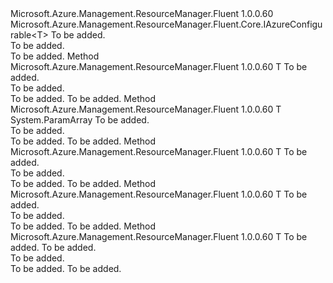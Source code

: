 <Type Name="IAzureConfigurable&lt;T&gt;" FullName="Microsoft.Azure.Management.ResourceManager.Fluent.Core.IAzureConfigurable&lt;T&gt;">
  <TypeSignature Language="C#" Value="public interface IAzureConfigurable&lt;T&gt; where T : IAzureConfigurable&lt;T&gt;" />
  <TypeSignature Language="ILAsm" Value=".class public interface auto ansi abstract IAzureConfigurable`1&lt;(class Microsoft.Azure.Management.ResourceManager.Fluent.Core.IAzureConfigurable`1&lt;!T&gt;) T&gt;" />
  <TypeSignature Language="DocId" Value="T:Microsoft.Azure.Management.ResourceManager.Fluent.Core.IAzureConfigurable`1" />
  <TypeSignature Language="VB.NET" Value="Public Interface IAzureConfigurable(Of T)" />
  <TypeSignature Language="F#" Value="type IAzureConfigurable&lt;'T (requires 'T :&gt; IAzureConfigurable&lt;'T&gt;)&gt; = interface" />
  <AssemblyInfo>
    <AssemblyName>Microsoft.Azure.Management.ResourceManager.Fluent</AssemblyName>
    <AssemblyVersion>1.0.0.60</AssemblyVersion>
  </AssemblyInfo>
  <TypeParameters>
    <TypeParameter Name="T">
      <Constraints>
        <InterfaceName>Microsoft.Azure.Management.ResourceManager.Fluent.Core.IAzureConfigurable&lt;T&gt;</InterfaceName>
      </Constraints>
    </TypeParameter>
  </TypeParameters>
  <Interfaces />
  <Docs>
    <typeparam name="T">To be added.</typeparam>
    <summary>To be added.</summary>
    <remarks>To be added.</remarks>
  </Docs>
  <Members>
    <Member MemberName="WithDelegatingHandler">
      <MemberSignature Language="C#" Value="public T WithDelegatingHandler (System.Net.Http.DelegatingHandler delegatingHandler);" />
      <MemberSignature Language="ILAsm" Value=".method public hidebysig newslot virtual instance !T WithDelegatingHandler(class System.Net.Http.DelegatingHandler delegatingHandler) cil managed" />
      <MemberSignature Language="DocId" Value="M:Microsoft.Azure.Management.ResourceManager.Fluent.Core.IAzureConfigurable`1.WithDelegatingHandler(System.Net.Http.DelegatingHandler)" />
      <MemberSignature Language="F#" Value="abstract member WithDelegatingHandler : System.Net.Http.DelegatingHandler -&gt; 'T" Usage="iAzureConfigurable.WithDelegatingHandler delegatingHandler" />
      <MemberType>Method</MemberType>
      <AssemblyInfo>
        <AssemblyName>Microsoft.Azure.Management.ResourceManager.Fluent</AssemblyName>
        <AssemblyVersion>1.0.0.60</AssemblyVersion>
      </AssemblyInfo>
      <ReturnValue>
        <ReturnType>T</ReturnType>
      </ReturnValue>
      <Parameters>
        <Parameter Name="delegatingHandler" Type="System.Net.Http.DelegatingHandler" />
      </Parameters>
      <Docs>
        <param name="delegatingHandler">To be added.</param>
        <summary>To be added.</summary>
        <returns>To be added.</returns>
        <remarks>To be added.</remarks>
      </Docs>
    </Member>
    <Member MemberName="WithDelegatingHandlers">
      <MemberSignature Language="C#" Value="public T WithDelegatingHandlers (params System.Net.Http.DelegatingHandler[] delegatingHandlers);" />
      <MemberSignature Language="ILAsm" Value=".method public hidebysig newslot virtual instance !T WithDelegatingHandlers(class System.Net.Http.DelegatingHandler[] delegatingHandlers) cil managed" />
      <MemberSignature Language="DocId" Value="M:Microsoft.Azure.Management.ResourceManager.Fluent.Core.IAzureConfigurable`1.WithDelegatingHandlers(System.Net.Http.DelegatingHandler[])" />
      <MemberSignature Language="VB.NET" Value="Public Function WithDelegatingHandlers (ParamArray delegatingHandlers As DelegatingHandler()) As T" />
      <MemberSignature Language="F#" Value="abstract member WithDelegatingHandlers : System.Net.Http.DelegatingHandler[] -&gt; 'T" Usage="iAzureConfigurable.WithDelegatingHandlers delegatingHandlers" />
      <MemberType>Method</MemberType>
      <AssemblyInfo>
        <AssemblyName>Microsoft.Azure.Management.ResourceManager.Fluent</AssemblyName>
        <AssemblyVersion>1.0.0.60</AssemblyVersion>
      </AssemblyInfo>
      <ReturnValue>
        <ReturnType>T</ReturnType>
      </ReturnValue>
      <Parameters>
        <Parameter Name="delegatingHandlers" Type="System.Net.Http.DelegatingHandler[]">
          <Attributes>
            <Attribute>
              <AttributeName>System.ParamArray</AttributeName>
            </Attribute>
          </Attributes>
        </Parameter>
      </Parameters>
      <Docs>
        <param name="delegatingHandlers">To be added.</param>
        <summary>To be added.</summary>
        <returns>To be added.</returns>
        <remarks>To be added.</remarks>
      </Docs>
    </Member>
    <Member MemberName="WithLogLevel">
      <MemberSignature Language="C#" Value="public T WithLogLevel (Microsoft.Azure.Management.ResourceManager.Fluent.Core.HttpLoggingDelegatingHandler.Level level);" />
      <MemberSignature Language="ILAsm" Value=".method public hidebysig newslot virtual instance !T WithLogLevel(valuetype Microsoft.Azure.Management.ResourceManager.Fluent.Core.HttpLoggingDelegatingHandler/Level level) cil managed" />
      <MemberSignature Language="DocId" Value="M:Microsoft.Azure.Management.ResourceManager.Fluent.Core.IAzureConfigurable`1.WithLogLevel(Microsoft.Azure.Management.ResourceManager.Fluent.Core.HttpLoggingDelegatingHandler.Level)" />
      <MemberSignature Language="F#" Value="abstract member WithLogLevel : Microsoft.Azure.Management.ResourceManager.Fluent.Core.HttpLoggingDelegatingHandler.Level -&gt; 'T" Usage="iAzureConfigurable.WithLogLevel level" />
      <MemberType>Method</MemberType>
      <AssemblyInfo>
        <AssemblyName>Microsoft.Azure.Management.ResourceManager.Fluent</AssemblyName>
        <AssemblyVersion>1.0.0.60</AssemblyVersion>
      </AssemblyInfo>
      <ReturnValue>
        <ReturnType>T</ReturnType>
      </ReturnValue>
      <Parameters>
        <Parameter Name="level" Type="Microsoft.Azure.Management.ResourceManager.Fluent.Core.HttpLoggingDelegatingHandler+Level" />
      </Parameters>
      <Docs>
        <param name="level">To be added.</param>
        <summary>To be added.</summary>
        <returns>To be added.</returns>
        <remarks>To be added.</remarks>
      </Docs>
    </Member>
    <Member MemberName="WithRetryPolicy">
      <MemberSignature Language="C#" Value="public T WithRetryPolicy (Microsoft.Rest.TransientFaultHandling.RetryPolicy retryPolicy);" />
      <MemberSignature Language="ILAsm" Value=".method public hidebysig newslot virtual instance !T WithRetryPolicy(class Microsoft.Rest.TransientFaultHandling.RetryPolicy retryPolicy) cil managed" />
      <MemberSignature Language="DocId" Value="M:Microsoft.Azure.Management.ResourceManager.Fluent.Core.IAzureConfigurable`1.WithRetryPolicy(Microsoft.Rest.TransientFaultHandling.RetryPolicy)" />
      <MemberSignature Language="F#" Value="abstract member WithRetryPolicy : Microsoft.Rest.TransientFaultHandling.RetryPolicy -&gt; 'T" Usage="iAzureConfigurable.WithRetryPolicy retryPolicy" />
      <MemberType>Method</MemberType>
      <AssemblyInfo>
        <AssemblyName>Microsoft.Azure.Management.ResourceManager.Fluent</AssemblyName>
        <AssemblyVersion>1.0.0.60</AssemblyVersion>
      </AssemblyInfo>
      <ReturnValue>
        <ReturnType>T</ReturnType>
      </ReturnValue>
      <Parameters>
        <Parameter Name="retryPolicy" Type="Microsoft.Rest.TransientFaultHandling.RetryPolicy" />
      </Parameters>
      <Docs>
        <param name="retryPolicy">To be added.</param>
        <summary>To be added.</summary>
        <returns>To be added.</returns>
        <remarks>To be added.</remarks>
      </Docs>
    </Member>
    <Member MemberName="WithUserAgent">
      <MemberSignature Language="C#" Value="public T WithUserAgent (string product, string version);" />
      <MemberSignature Language="ILAsm" Value=".method public hidebysig newslot virtual instance !T WithUserAgent(string product, string version) cil managed" />
      <MemberSignature Language="DocId" Value="M:Microsoft.Azure.Management.ResourceManager.Fluent.Core.IAzureConfigurable`1.WithUserAgent(System.String,System.String)" />
      <MemberSignature Language="VB.NET" Value="Public Function WithUserAgent (product As String, version As String) As T" />
      <MemberSignature Language="F#" Value="abstract member WithUserAgent : string * string -&gt; 'T" Usage="iAzureConfigurable.WithUserAgent (product, version)" />
      <MemberType>Method</MemberType>
      <AssemblyInfo>
        <AssemblyName>Microsoft.Azure.Management.ResourceManager.Fluent</AssemblyName>
        <AssemblyVersion>1.0.0.60</AssemblyVersion>
      </AssemblyInfo>
      <ReturnValue>
        <ReturnType>T</ReturnType>
      </ReturnValue>
      <Parameters>
        <Parameter Name="product" Type="System.String" />
        <Parameter Name="version" Type="System.String" />
      </Parameters>
      <Docs>
        <param name="product">To be added.</param>
        <param name="version">To be added.</param>
        <summary>To be added.</summary>
        <returns>To be added.</returns>
        <remarks>To be added.</remarks>
      </Docs>
    </Member>
  </Members>
</Type>